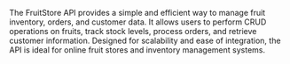 The FruitStore API provides a simple and efficient way to manage fruit inventory, orders, and customer data. It allows users to perform CRUD operations on fruits, track stock levels, process orders, and retrieve customer information. Designed for scalability and ease of integration, the API is ideal for online fruit stores and inventory management systems.